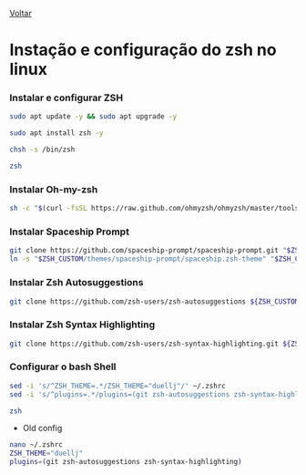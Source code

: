[Voltar](../README.md)

# Instação e configuração do zsh no linux

### Instalar e configurar ZSH

```bash
sudo apt update -y && sudo apt upgrade -y 
```

```bash
sudo apt install zsh -y
```

```bash
chsh -s /bin/zsh
```

```bash
zsh
```
### Instalar Oh-my-zsh

```bash
sh -c "$(curl -fsSL https://raw.github.com/ohmyzsh/ohmyzsh/master/tools/install.sh)"
```
### Instalar Spaceship Prompt

```bash
git clone https://github.com/spaceship-prompt/spaceship-prompt.git "$ZSH_CUSTOM/themes/spaceship-prompt" --depth=1
ln -s "$ZSH_CUSTOM/themes/spaceship-prompt/spaceship.zsh-theme" "$ZSH_CUSTOM/themes/spaceship.zsh-theme"
```

### Instalar Zsh Autosuggestions
```bash
git clone https://github.com/zsh-users/zsh-autosuggestions ${ZSH_CUSTOM:-~/.oh-my-zsh/custom}/plugins/zsh-autosuggestions
```

### Instalar Zsh Syntax Highlighting

```bash
git clone https://github.com/zsh-users/zsh-syntax-highlighting.git ${ZSH_CUSTOM:-~/.oh-my-zsh/custom}/plugins/zsh-syntax-highlighting
```
### Configurar o bash Shell

```bash
sed -i 's/^ZSH_THEME=.*/ZSH_THEME="duellj"/' ~/.zshrc
sed -i 's/^plugins=.*/plugins=(git zsh-autosuggestions zsh-syntax-highlighting)/' ~/.zshrc
```
```bash
zsh
```

- Old config
```bash
nano ~/.zshrc
ZSH_THEME="duellj"
plugins=(git zsh-autosuggestions zsh-syntax-highlighting)
```
